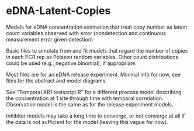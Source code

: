 # eDNA-Latent-Copies
Models for eDNA concentration estimation that treat copy number as latent count variables observed with error (nondetection and continuous measurement error given detection)

Basic files to simulate from and fit models that regard the number of copies in each PCR rep as Poisson random variables. Other count distributions could be used (e.g., negative binomial), if appropriate.

Most files are for an eDNA release experiment. Minimal info for now, see files for the abstract and model diagrams.

See "Temporal AR1 testscript.R" for a different process model describing the concentration at 1 site through time with temporal correlation. Observation model is the same as for the release experiment models.

Inhibitor models may take a long time to converge, or not converge at all if the data is not sufficient for the model (leaving this vague for now).